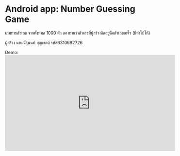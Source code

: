 # Android app: Number Guessing Game
เกมทายตัวเลข จากทั้งหมด 1000 ตัว ลองทายว่าตัวเลขที่ผู้สร้างคิดอยู่คือตัวเลขอะไร (มีคำใบ้ไห้)

ผู้สร้าง นายณัฐนนท์ บุญเขตต์ รหัส6310682726

Demo: <iframe width="560" height="315" src="https://www.youtube.com/embed/X-PD0LlKj24" title="YouTube video player" frameborder="0" allow="accelerometer; autoplay; clipboard-write; encrypted-media; gyroscope; picture-in-picture; web-share" allowfullscreen></iframe>
